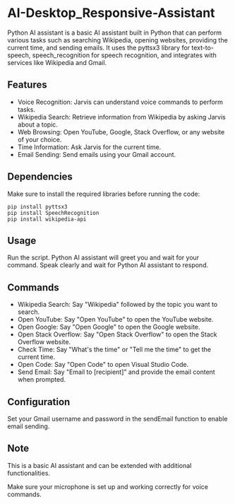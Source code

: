 # AI-Desktop_Responsive-Assistant

Python AI assistant is a basic AI assistant built in Python that can perform various tasks such as searching Wikipedia, opening websites, providing the current time, and sending emails. It uses the pyttsx3 library for text-to-speech, speech_recognition for speech recognition, and integrates with services like Wikipedia and Gmail.

## Features

* Voice Recognition: Jarvis can understand voice commands to perform tasks.
* Wikipedia Search: Retrieve information from Wikipedia by asking Jarvis about a topic.
* Web Browsing: Open YouTube, Google, Stack Overflow, or any website of your choice.
* Time Information: Ask Jarvis for the current time.
* Email Sending: Send emails using your Gmail account.


## Dependencies

Make sure to install the required libraries before running the code:

```
pip install pyttsx3
pip install SpeechRecognition
pip install wikipedia-api
```

## Usage

Run the script.
Python AI assistant will greet you and wait for your command.
Speak clearly and wait for Python AI assistant to respond.

## Commands

* Wikipedia Search: Say "Wikipedia" followed by the topic you want to search.
* Open YouTube: Say "Open YouTube" to open the YouTube website.
* Open Google: Say "Open Google" to open the Google website.
* Open Stack Overflow: Say "Open Stack Overflow" to open the Stack Overflow website.
* Check Time: Say "What's the time" or "Tell me the time" to get the current time.
* Open Code: Say "Open Code" to open Visual Studio Code.
* Send Email: Say "Email to [recipient]" and provide the email content when prompted.

## Configuration

Set your Gmail username and password in the sendEmail function to enable email sending.

## Note

This is a basic AI assistant and can be extended with additional functionalities.

Make sure your microphone is set up and working correctly for voice commands.
